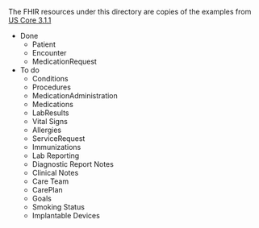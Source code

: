 The FHIR resources under this directory are copies of the examples from [US Core 3.1.1](https://hl7.org/fhir/us/core/STU3.1.1/)

- Done
  - Patient
  - Encounter
  - MedicationRequest
- To do
  - Conditions
  - Procedures
  - MedicationAdministration
  - Medications
  - LabResults
  - Vital Signs
  - Allergies
  - ServiceRequest
  - Immunizations
  - Lab Reporting
  - Diagnostic Report Notes
  - Clinical Notes
  - Care Team
  - CarePlan
  - Goals
  - Smoking Status
  - Implantable Devices